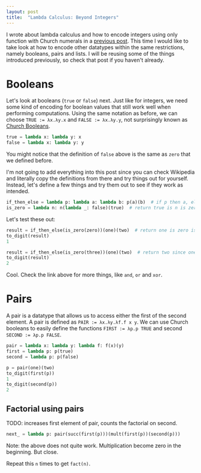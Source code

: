 ```yaml
---
layout: post
title:  "Lambda Calculus: Beyond Integers"
---
```


I wrote about lambda calculus and how to encode integers using only function with Church numerals in a [previous post](2020-07-14-lambda-calc.md). This time I would like to take look at how to encode other datatypes within the same restrictions, namely booleans, pairs and lists. I will be reusing some of the things introduced previously, so check that post if you haven't already.

# Booleans

Let's look at booleans (`true` or `false`) next. Just like for integers, we need some kind of encoding for boolean values that still work well when performing computations. Using the same notation as before, we can choose `TRUE := λx.λy.x` and `FALSE := λx.λy.y`, not surprisingly known as [Church Booleans][1].

```python
true = lambda x: lambda y: x
false = lambda x: lambda y: y
```

You might notice that the definition of `false` above is the same as `zero` that we defined before.

I'm not going to add everything into this post since you can check Wikipedia and literally copy the definitions from there and try things out for yourself. Instead, let's define a few things and try them out to see if they work as intended.

```python
if_then_else = lambda p: lambda a: lambda b: p(a)(b)  # if p then a, else b
is_zero = lambda n: n(lambda _: false)(true)  # return true is n is zero, else false
```

Let's test these out:

```python
result = if_then_else(is_zero(zero))(one)(two)  # return one is zero is zero
to_digit(result)
1

result = if_then_else(is_zero(three))(one)(two)  # return two since one is not zero
to_digit(result)
2
```

Cool. Check the link above for more things, like `and`, `or` and `xor`.

# Pairs

A pair is a datatype that allows us to access either the first of the second element. A pair is defined as `PAIR := λx.λy.λf.f x y`. We can use Church booleans to easily define the functions `FIRST := λp.p TRUE` and second `SECOND := λp.p FALSE`.

```python
pair = lambda x: lambda y: lambda f: f(x)(y)
first = lambda p: p(true)
second = lambda p: p(false)

p = pair(one)(two)
to_digit(first(p))
1
to_digit(second(p))
2
```

## Factorial using pairs

TODO: increases first element of pair, counts the factorial on second.
```python
next_ = lambda p: pair(succ(first(p)))(mult(first(p))(second(p)))
```

Note: the above does not quite work. Multiplication become zero in the beginning. But close.

Repeat this `n` times to get `fact(n)`.

[1]: https://en.wikipedia.org/wiki/Church_encoding#Church_Booleans